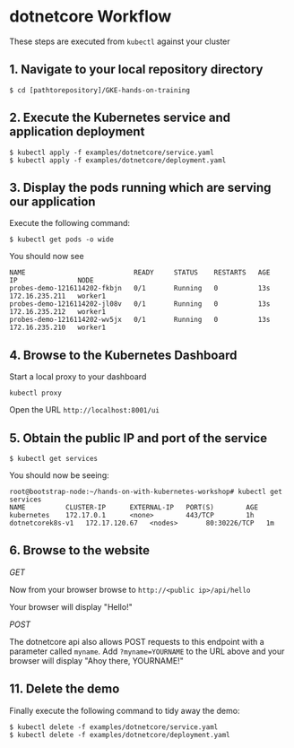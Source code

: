 # dotnetcore Workflow

These steps are executed from `kubectl` against your cluster

## 1. Navigate to your local repository directory

```
$ cd [pathtorepository]/GKE-hands-on-training
```

## 2. Execute the Kubernetes service and application deployment

```
$ kubectl apply -f examples/dotnetcore/service.yaml
$ kubectl apply -f examples/dotnetcore/deployment.yaml
```

## 3. Display the pods running which are serving our application

Execute the following command:

```
$ kubectl get pods -o wide
```

You should now see

```
NAME                           READY     STATUS    RESTARTS   AGE       IP               NODE
probes-demo-1216114202-fkbjn   0/1       Running   0          13s       172.16.235.211   worker1
probes-demo-1216114202-jl08v   0/1       Running   0          13s       172.16.235.212   worker1
probes-demo-1216114202-wv5jx   0/1       Running   0          13s       172.16.235.210   worker1
```

## 4. Browse to the Kubernetes Dashboard

Start a local proxy to your dashboard
```
kubectl proxy
```

Open the URL `http://localhost:8001/ui`


## 5. Obtain the public IP and port of the service

```
$ kubectl get services
```

You should now be seeing:

```
root@bootstrap-node:~/hands-on-with-kubernetes-workshop# kubectl get services
NAME          CLUSTER-IP      EXTERNAL-IP   PORT(S)        AGE
kubernetes    172.17.0.1      <none>        443/TCP        1h
dotnetcorek8s-v1   172.17.120.67   <nodes>       80:30226/TCP   1m
```

## 6. Browse to the website

*GET*

Now from your browser browse to `http://<public ip>/api/hello`

Your browser will display "Hello!"

*POST*

The dotnetcore api also allows POST requests to this endpoint with a parameter called `myname`.
Add `?myname=YOURNAME` to the URL above and your browser will display "Ahoy there, YOURNAME!"


## 11. Delete the demo

Finally execute the following command to tidy away the demo:

```
$ kubectl delete -f examples/dotnetcore/service.yaml
$ kubectl delete -f examples/dotnetcore/deployment.yaml
```

